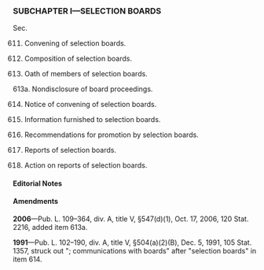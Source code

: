 ### SUBCHAPTER I—SELECTION BOARDS ###

Sec.

611. Convening of selection boards.

612. Composition of selection boards.

613. Oath of members of selection boards.

613a. Nondisclosure of board proceedings.

614. Notice of convening of selection boards.

615. Information furnished to selection boards.

616. Recommendations for promotion by selection boards.

617. Reports of selection boards.

618. Action on reports of selection boards.

#### **Editorial Notes** ####

#### Amendments ####

**2006**—Pub. L. 109–364, div. A, title V, §547(d)(1), Oct. 17, 2006, 120 Stat. 2216, added item 613a.

**1991**—Pub. L. 102–190, div. A, title V, §504(a)(2)(B), Dec. 5, 1991, 105 Stat. 1357, struck out "; communications with boards" after "selection boards" in item 614.